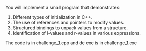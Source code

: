 You will implement a small program that demonstrates:
1.	Different types of initialization in C++.
2.	The use of references and pointers to modify values.
3.	Structured bindings to unpack values from a structure.
4.	Identification of l-values and r-values in various expressions.

The code is in challenge_1.cpp and de exe is in challenge_1.exe
